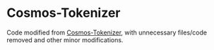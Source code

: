 # Cosmos-Tokenizer

Code modified from [Cosmos-Tokenizer](https://github.com/NVIDIA/Cosmos-Tokenizer), with unnecessary files/code removed and other minor modifications.